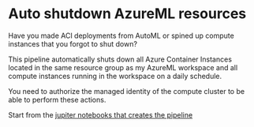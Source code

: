 # Auto shutdown AzureML resources

Have you made ACI deployments from AutoML or spined up compute instances that you forgot to shut down? 

This pipeline automatically shuts down all Azure Container Instances located in the same resource group as my AzureML workspace and all compute instances running in the workspace on a daily schedule.

You need to authorize the managed identity of the compute cluster to be able to perform these actions.


Start from the [jupiter notebooks that creates the pipeline](./ScheduleAutoShutdown.ipynb)